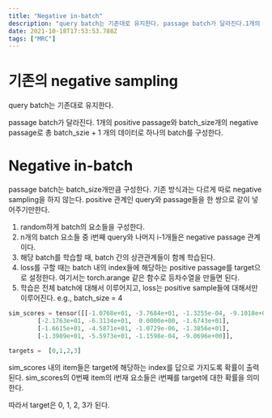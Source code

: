 ```yaml
---
title: "Negative in-batch"
description: "query batch는 기존대로 유지한다. passage batch가 달라진다.1개의 positive passage와 batch_size개의 negative passage로 총 batch_szie + 1 개의 데이터로 하나의 batch를 구성한다.passage batc"
date: 2021-10-18T17:53:53.788Z
tags: ["MRC"]
---
```

# 기존의 negative sampling

query batch는 기존대로 유지한다. 

passage batch가 달라진다.
1개의 positive passage와 batch_size개의 negative passage로 총 batch_szie + 1 개의 데이터로 하나의 batch를 구성한다.

# Negative in-batch

passage batch는 batch_size개만큼 구성한다. 기존 방식과는 다르게 따로 negative sampling을 하지 않는다. positive 관계인 query와 passage들을 한 쌍으로 같이 넣어주기만한다.

1. random하게 batch의 요소들을 구성한다.
2. n개의 batch 요소들 중 i번째 query와 나머지 i-1개들은 negative passage 관계이다.
3. 해당 batch를 학습할 때, batch 간의 상관관계들이 함께 학습된다.
4. loss를 구할 때는 batch 내의 index들에 해당하는 positive passage를 target으로 설정한다. 여기서는 torch.arange 같은 함수로 등차수열을 만들면 된다.
5. 학습은 전체 batch에 대해서 이루어지고, loss는 positive sample들에 대해서만 이루어진다.
e.g., batch_size = 4
```py
sim_scores = tensor([[-1.0768e+01, -3.7684e+01, -1.3255e-04, -9.1018e+00],
        [-2.1763e+01, -6.3134e+01,  0.0000e+00, -1.6743e+01],
        [-1.6615e+01, -4.5871e+01, -1.0729e-06, -1.3856e+01],
        [-1.3989e+01, -5.5973e+01, -1.1598e-04, -9.0696e+00]],

targets =  [0,1,2,3]
```
sim_scores 내의 item들은 target에 해당하는 index를 답으로 가지도록 확률이 출력된다. sim_scores의 0번째 item의 i번재 요소들은 i번째를 target에 대한 확률을 의미한다.

따라서 target은 0, 1, 2, 3가 된다.
